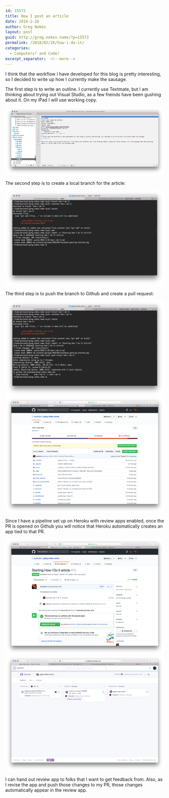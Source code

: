 ```yaml
---
id: 15572
title: How I post an article
date: 2018-2-26
author: Greg Nokes
layout: post
guid: http://greg.nokes.name/?p=15572
permalink: /2018/02/26/how-i-do-it/
categories:
  - Computers! and Code!
excerpt_separator:  <!--more-->
---
```

I think that the workflow I have developed for this blog is pretty interesting, so I decided to write up how I currently make the sausage.
<!--more-->

The first step is to write an outline. I currently use Textmate, but I am thinking about trying out Visual Studio, as a few freinds have been gushing about it. On my iPad I will use working copy.

![Textmate Getting Started](/wp-content/uploads/2018/02/textmate-getting-started.png)

The second step is to create a local branch for the article:

![Local Branch](/wp-content/uploads/2018/02/local-branch.png)

The third step is to push the branch to Github and create a pull request:

![Push To Github](/wp-content/uploads/2018/02/push-to-github.png)
![Open Pr](/wp-content/uploads/2018/02/open-pr.png)

Since I have a pipeline set up on Heroku with review apps enabled, once the PR is opened on Github you will notice that Heroku automatically creates an app tied to that PR.

![Pr Opned](/wp-content/uploads/2018/02/pr-opned.png)
![Review App Created](/wp-content/uploads/2018/02/review-app-created.png)

I can hand out review app to folks that I want to get feedback from. Also, as I revise the app and push those changes to my PR, those changes automatically appear in the review app.


